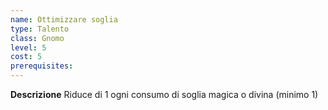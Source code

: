```yaml
---
name: Ottimizzare soglia
type: Talento
class: Gnomo
level: 5
cost: 5
prerequisites: 
---
```


**Descrizione**
Riduce di 1 ogni consumo di soglia magica o divina (minimo 1)